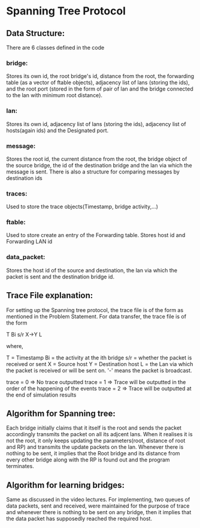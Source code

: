# Spanning Tree Protocol

## Data Structure:

There are 6 classes defined in the code

### bridge: 
Stores its own id, the root bridge's id, distance from the root, the forwarding table (as a vector of ftable objects), adjacency list of lans (storing the ids), and the root port (stored in the form of pair of lan and the bridge connected to the lan with minimum root distance).

### lan: 
Stores its own id, adjacency list of lans (storing the ids), adjacency list of hosts(again ids) and the Designated port.

### message: 
Stores the root id, the current distance from the root, the bridge object of the source bridge, the id of the destination bridge and the lan via which the message is sent.
There is also a structure for comparing messages by destination ids

### traces: 
Used to store the trace objects(Timestamp, bridge activity,...)

### ftable: 
Used to store create an entry of the Forwarding table. Stores host id and Forwarding LAN id

### data_packet: 
Stores the host id of the source and destination, the lan via which the packet is sent and the destination bridge id.

## Trace File explanation:

For setting up the Spanning tree protocol, the trace file is of the form as mentioned in the Problem Statement.
For data transfer, the trace file is of the form 

T Bi s/r X->Y L

where,

T = Timestamp
Bi = the activity at the ith bridge
s/r = whether the packet is received or sent 
X = Source host
Y = Destination host
L = the Lan via which the packet is received or will be sent on. '-' means the packet is broadcast.

trace = 0 => No trace outputted
trace = 1 => Trace will be outputted in the order of the happening of the events
trace = 2 => Trace will be outputted at the end of simulation results


## Algorithm for Spanning tree:

Each bridge initially claims that it itself is the root and sends the packet accordingly transmits the packet on all its adjcent lans. When it realises it is not the root, it only keeps updating the parameters(root, distance of root and RP) and transmits the update packets on the lan. Whenever there is nothing to be sent, it implies that the Root bridge and its distance from every other bridge along with the RP is found out and the program terminates.

## Algorithm for learning bridges:

Same as discussed in the video lectures. For implementing, two queues of data packets, sent and received, were maintained for the purpose of trace and whenever there is nothing to be sent on any bridge, then it implies that the data packet has supposedly reached the required host.
